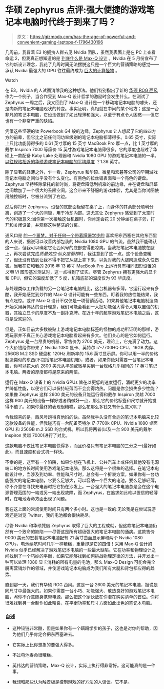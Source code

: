 # 华硕 Zephyrus 点评:强大便捷的游戏笔记本电脑时代终于到来了吗？

> 原文：<https://gizmodo.com/has-the-age-of-powerful-and-convenient-gaming-laptops-f-1796430196>

几周前，我冒着 E3 的拥挤人群去见 Nvidia 团队，虽然我表面上是在 PC 上查看命运 2，但我真正想知道的是 [到底什么是 Max-Q 设计](http://gizmodo.com/what-you-need-to-know-about-max-q-nvidias-plan-to-mak-1795658324#_ga=2.128105358.349583501.1498479351-1400882675.1486143502) 。Nvidia 在 5 月份宣布了它的新设计理念，我花了几周时间无法摆脱这只是一个巨大的营销策略的感觉——承认 Nvidia 最强大的 GPU 往往最终成为 [巨大的计算怪物](http://gizmodo.com/nine-days-with-an-absurd-9-000-gaming-laptop-1794290421) 。

Watch

在 E3，Nvidia 的人试图消除我的这种想法。他们特别指出了新的 [华硕 ROG 西风](https://www.asus.com/us/Laptops/ROG-ZEPHYRUS-GX501VI) 作为一个例子，当合作受到 Max-Q 设计哲学的激励时会发生什么。在测试了 Zephyrus 一周之后，我又回到了 Max-Q 设计是一个移动笔记本电脑的噱头，还是向新的笔记本电脑现状的转变。事实证明，真相就在中间的某个地方；这是一台非凡的笔记本电脑，它设法做到了如此轻薄和强大，以至于有点令人困惑——但它也有一个非常严重的缺陷。

凭借这些坚硬的钛 Powerbook G4 般的边缘，Zephyrus 让人想起了它的四四方方的前辈，但它比之前任何同功率级别的笔记本电脑都薄得多。0.65 英寸，实际上只比功能弱得多的 0.61 英寸厚的 15 英寸 MacBook Pro 厚一点，比 1 英寸厚的戴尔 Inspiron 7000 等廉价 15 英寸游戏笔记本电脑薄很多。它的厚度也超过了华硕上一款配备 Kaby Lake 处理器和 Nvidia 1080 GPU 的游戏笔记本电脑的一半。 [以往规格相近的华硕游戏笔记本电脑的平均厚度](https://www.asus.com/Laptops/Gaming-Series-Products/?_ga=2.103758912.1558473236.1498538558-1691350170.1498165983) ？1.36 英寸。

除了显著的轻薄之外，乍一看，Zephyrus 和华硕、微星和宏碁等公司的早期游戏笔记本电脑之间似乎没有什么变化。有黑色的拉丝铝表面和一个亮色的键盘。Zephyrus 坚持移除掌托的新时尚，将键盘降低到机箱的前边缘，并在键盘和屏幕之间增加了一个很大的丑陋空间。这会带来不舒服的游戏体验，尤其是当你试图使用触控板时，它被分流到了右边。

然后你打开 Zephyrus，设备的底部面板留在桌子上，而身体的其余部分顺利分离，创造了一个大的间隙，用于冷却内部。这尤其让 Zephyrus 感受到了太空时代的积极意义:当你第一次接触这台机器时，你肯定会花 20 分钟坐在桌子旁，打开和关闭设备，并观察这种整洁的分离。

通风口是 [的一个噩梦，对于任何一个带着蹒跚学步的](http://kotaku.com/dont-have-kids-1791493372#_ga=2.23820799.455508819.1498506557-62593606.1484261959) 喜欢把东西塞在其他东西里的人来说，据说可以改善内部包装的 Nvidia 1080 GPU 的气流。虽然我不能确认这一点，但我可以确定它让西风号的底部变得更凉爽。当我把笔记本电脑放在腿上，再次尝试完成*质量效应:仙女座菌株*时，我注意到了这一点。这个设备变暖了，但还没有热到让我不得不把它从腿上拿下来，以免对我的大腿肉造成永久性伤害。当我在它和我的 2016 年 13 英寸 MacBook Pro 上运行具有相同图形设置的*文明 VI* 图形基准测试时，这一点得到了证实。尽管 Zephyrus 拥有更强大的显卡和 CPU，但它的温度却低了 5 度，机箱底部的温度仅为 93 华氏度。

与处理类似工作负载的另一台笔记本电脑相比，这台机器有多薄，它运行起来有多酷，我开始感觉到炒作的 Max-Q 设计可能有一些东西。盯着我的热性能结果，我有点吃惊。或许 Max-Q 设计不仅仅是一项营销活动。如果其他笔记本电脑制造商开始采用英伟达的设计理念，我们可能会看到一大批功能强大得令人难以置信的机器，其独立显卡的厚度不及一副扑克牌。在近十年的超厚游戏笔记本电脑之后，这将是受欢迎的。

但是，正如目前大多数被贴上游戏笔记本电脑标签的怪物的成功所证明的那样，游戏玩家并不真正关心游戏笔记本电脑看起来有多大。他们关心的是它如何运行。Zephyrus 是一台昂贵的机器，零售价为 2700 美元，理论上，它充满了动力。这个大价钱给你带来了 Nvidia 1080 显卡、英特尔 i7-7700HQ CPU、16GB 内存、256GB M.2 SSD 硬盘和 120Hz 刷新率的 15.6 英寸显示屏。你可以用一半的价格制造类似的东西(不包括笔记本电脑机箱)，或者，如果你绝对需要一台笔记本电脑，你可以花大约 2800 美元从华硕或微星买到一台规格几乎相同的 17 英寸笔记本电脑。两者的厚度都将是原来的两倍。

运行在 Max-Q 设备上的 Nvidia GPUs 旨在以更低的速度运行，消耗更少的功率并降低性能，以便它们可以保持轻薄而不会变得灼热。问题是你会损失多少性能？如果像 Zephyrus 这样 2600 美元的设备只能运行得和戴尔 Inspiron 灵越 7000 这样 900 美元的设备一样好或者稍微好一点，那么它的价格标签和尺寸就开始觉得不值了。如果你最终的表现很糟糕，那么花那么多钱又有什么意义呢？

令我惊喜的是，西风号跑得真他妈的快。虽然我手头没有合适的笔记本电脑来比较这款设备的性能，但我碰巧有一台配备英特尔 i7-7700k CPU、Nvidia 1080 桌面 GPU 和 256GB m.2 SSD 的台式机。所以我将两者(以及一台 900 美元的戴尔 Inspiron 灵越 7000)进行了对比。

这款电脑不仅比笔记本电脑快得多，而且价格只有笔记本电脑的三分之一(最好如此)，而且速度和台式机一样快。

不幸的是，这里有一个陷阱，如果你想在飞机上、公共汽车上或任何其他没有电源端口的地方长时间使用游戏笔记本电脑，那么这将是一个很棒的选择。在笔记本电脑设计中，当涉及到功率、性能和尺寸时，总会有一个折衷方案。如果你有一台功能强大的笔记本电脑，它要么足够大，可以容纳一个巨大的电池，要么足够轻薄，你不介意在寻找充电器时把它扔在沙发上。一台强大的笔记本电脑总是会在这个电源管理范围的一端或另一端出现故障，而 Zephyrus，在追求如此难以置信的轻薄时，在电池寿命方面出现了问题。

我在这上面的常规使用时间只有两个多小时。这也是一致的:无论我是在尝试玩游戏还是浏览 Twitter，我的电池都会很快耗尽。

尽管 Nvidia 和华硕凭借 Zephyrus 取得了巨大的工程成就，但这款笔记本电脑仍然有一个致命的缺陷——尽管这是所有超级强大的笔记本电脑的通病。这款售价 9000 美元的宏碁笔记本电脑配有 21 英寸曲面显示屏和两个 Nvidia 1080 GPUs，电池续航时间几乎一样糟糕，重量却是它的四倍！采用 Max-Q 设计的 Nvidia 似乎已经解决了游戏笔记本电脑的一些最大缺陷。它在功率和物理设计之间找到了一个巧妙的平衡，如果它能够找到如何挑战物理定律的方法，并开发出一种可以处理 1080 显卡消耗的所有电量的电池，那么 Max-Q Design 可能会完全脱离营销炒作的领域，并使游戏笔记本电脑成为我们所有大腿和背包都应得的趋势。

直到那一天，我们有华硕 ROG 西风。这是一台 2600 美元的笔记本电脑，据说是同尺寸中最强大的。如果你需要一台小巧、功能强大、散热良好的游戏笔记本电脑，*和*你不介意随身携带电源，那么把这个家伙放在你潜在购买清单的首位。你将很难找到另一台制作如此精良，在平衡功率和尺寸方面如此出色的笔记本电脑。

### **自述**

*   这种铰链非常酷，但是如果你有一个蹒跚学步的孩子，这也是对你的帮助，因为他们几乎肯定会把东西塞进去。

*   它实际上比你想象的要强大得多。
*   不过电池寿命很糟糕。
*   英伟达的营销策略，Max-Q 设计，实际上执行得非常好。这可能真的是一件事。
*   我想和那些认为触摸板是控制游戏的好方法的人谈谈。它不是。